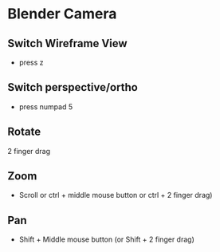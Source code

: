 # Blender Camera

## Switch Wireframe View
* press z

## Switch perspective/ortho
* press numpad 5

## Rotate
2 finger drag

## Zoom
* Scroll or ctrl + middle mouse button or ctrl + 2 finger drag)

## Pan
* Shift + Middle mouse button (or Shift + 2 finger drag)
